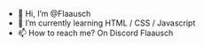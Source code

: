 - 👋 Hi, I’m @Flaausch
- 🌱 I’m currently learning HTML / CSS / Javascript
- 📫 How to reach me? On Discord Flaausch
